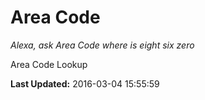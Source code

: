 # Area Code
*Alexa, ask Area Code where is eight six zero*

Area Code Lookup

**Last Updated:** 2016-03-04 15:55:59
